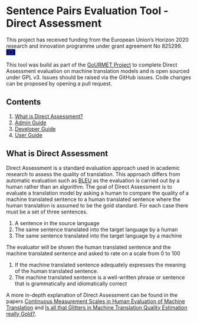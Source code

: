# Sentence Pairs Evaluation Tool - Direct Assessment

This project has received funding from the European Union’s Horizon 2020 research and innovation
programme under grant agreement No 825299. <img src="./docs/images/EU_flag.jpg" width="25px">

This tool was build as part of the [GoURMET Project](https://gourmet-project.eu/) to complete Direct Assessment evaluation on machine translation models and is open sourced under GPL v3. Issues should be raised via the GitHub issues. Code changes can be proposed by opening a pull request.

## Contents

1. [What is Direct Assessment?](#what-is-direct-assessment)
2. [Admin Guide](./docs/admin.md)
3. [Developer Guide](./docs/development.md)
4. [User Guide](./docs/users.md)

## What is Direct Assessment

Direct Assessment is a standard evaluation approach used in academic research to assess the quality of translation. This approach differs from automatic evaluation such as [BLEU](https://en.wikipedia.org/wiki/BLEU) as the evaluation is carried out by a human rather than an algorithm. The goal of Direct Assessment is to evaluate a translation model by asking a human to compare the quality of a machine translated sentence to a human translated sentence where the human translation is assumed to be the gold standard. For each case there must be a set of three sentences.

1. A sentence in the source language
2. The same sentence translated into the target language by a human
3. The same sentence translated into the target language by a machine

The evaluator will be shown the human translated sentence and the machine translated sentence and asked to rate on a scale from 0 to 100

1. If the machine translated sentence adequately expresses the meaning of the human translated sentence.
2. The machine translated sentence is a well-written phrase or sentence that is grammatically and idiomatically correct

A more in-depth explanation of Direct Assessment can be found in the papers [Continuous Measurement Scales in Human Evaluation of Machine Translation](https://www.aclweb.org/anthology/W13-2305/) and [Is all that Glitters in Machine Translation Quality Estimation really Gold?](https://www.aclweb.org/anthology/C16-1294/).
